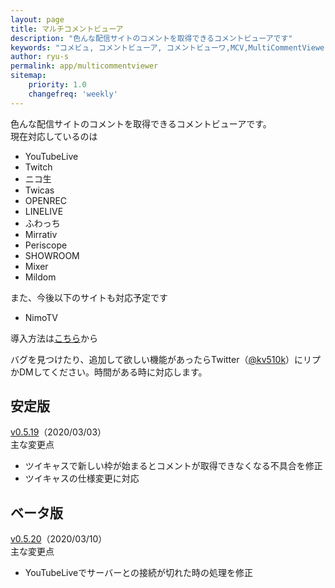 ```yaml
---
layout: page
title: マルチコメントビューア
description: "色んな配信サイトのコメントを取得できるコメントビューアです"
keywords: "コメビュ, コメントビューア, コメントビューワ,MCV,MultiCommentViewer"
author: ryu-s
permalink: app/multicommentviewer
sitemap:
    priority: 1.0
    changefreq: 'weekly'	
---
```


色んな配信サイトのコメントを取得できるコメントビューアです。  
現在対応しているのは
- YouTubeLive
- Twitch
- ニコ生
- Twicas
- OPENREC
- LINELIVE
- ふわっち
- Mirrativ
- Periscope
- SHOWROOM
- Mixer
- Mildom

また、今後以下のサイトも対応予定です
- NimoTV

導入方法は[こちら](https://github.com/CommentViewerCollection/MultiCommentViewer/wiki/%E5%B0%8E%E5%85%A5%E6%89%8B%E9%A0%86)から  
  
バグを見つけたり、追加して欲しい機能があったらTwitter（[@kv510k](https://twitter.com/kv510k)）にリプかDMしてください。時間がある時に対応します。  

## 安定版
[v0.5.19](http://int-main.net/app/MultiCommentViewer_v0.5.19_stable.zip)（2020/03/03）  
主な変更点
- ツイキャスで新しい枠が始まるとコメントが取得できなくなる不具合を修正
- ツイキャスの仕様変更に対応

## ベータ版
[v0.5.20](http://int-main.net/app/MultiCommentViewer_v0.5.20_beta.zip)（2020/03/10）  
主な変更点
- YouTubeLiveでサーバーとの接続が切れた時の処理を修正
